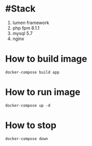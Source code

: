 #Stack
====
1. lumen framework
2. php fpm 8.1.1
3. mysql 5.7
4. nginx

How to build image
====
```
docker-compose build app
```

How to run image
====
```
docker-compose up -d
```

How to stop
====
```
docker-compose down
```
